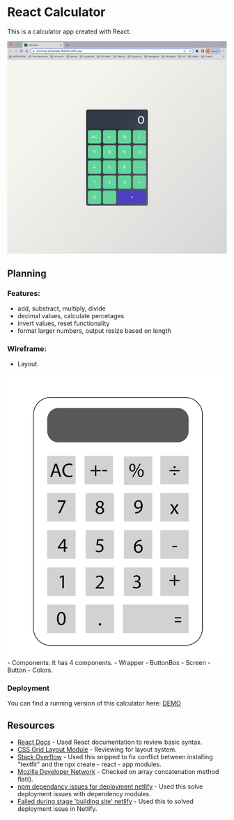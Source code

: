# React Calculator

This is a calculator app created with React.

<img src="public/images/Screenshot.png">

## Planning

### Features:

- add, substract, multiply, divide
- decimal values, calculate percetages
- invert values, reset functionality
- format larger numbers, output resize based on length

### Wireframe:
- Layout.
<img src="public/images/wireframe.png">
- Components: It has 4 components. 
    - Wrapper
    - ButtonBox
    - Screen
    - Button
- Colors.

### Deployment

You can find a running version of this calculator here: [DEMO](https://charming-empanada-f8d3d4.netlify.app/)


## Resources
- [React Docs](https://reactjs.org/docs/jsx-in-depth.html) - Used React documentation to review basic syntax.
- [CSS Grid Layout Module](https://www.w3schools.com/css/css_grid.asp) - Reviewing for layout system.
- [Stack Overflow](https://stackoverflow.com/questions/71830754/npm-err-code-eresolve-npm-err-eresolve-unable-to-resolve-dependency-tree-in-re) - Used this snipped to fix conflict between installing "textfit" and the npx create - react - app modules. 
- [Mozilla Developer Network](https://developer.mozilla.org/en-US/docs/Web/JavaScript/Reference/Global_Objects/Array/flat) - Checked on array concatenation method flat().
- [npm dependancy issues for deployment netlify](https://stackoverflow.com/questions/66239691/what-does-npm-install-legacy-peer-deps-do-exactly-when-is-it-recommended-wh) - Used this solve deployment issues with dependency modules.
- [Failed during stage 'building site' netlify](https://stackoverflow.com/questions/64468843/netlify-deployment-failed-during-stage-building-site-build-script-returned-n) - Used this to solved deployment issue in Netlify.